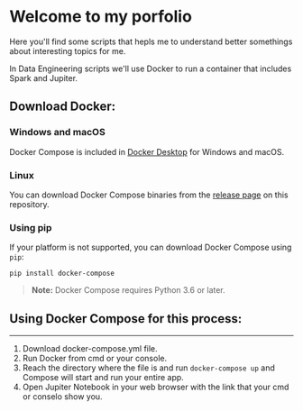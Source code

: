 # Welcome to my porfolio

Here you'll find some scripts that hepls me to understand better somethings about interesting topics for me.

In Data Engineering scripts we'll use Docker to run a container that includes Spark and Jupiter.

## Download Docker:


### Windows and macOS

Docker Compose is included in
[Docker Desktop](https://www.docker.com/products/docker-desktop)
for Windows and macOS.

### Linux

You can download Docker Compose binaries from the
[release page](https://github.com/docker/compose/releases) on this repository.

### Using pip

If your platform is not supported, you can download Docker Compose using `pip`:

```console
pip install docker-compose
```

> **Note:** Docker Compose requires Python 3.6 or later.

## Using Docker Compose for this process:
-----------
1. Download docker-compose.yml file.
2. Run Docker from cmd or your console.
3. Reach the directory where the file is and run `docker-compose up` and Compose will start and run your entire
   app.
4. Open Jupiter Notebook in your web browser with the link that your cmd or conselo show you.
